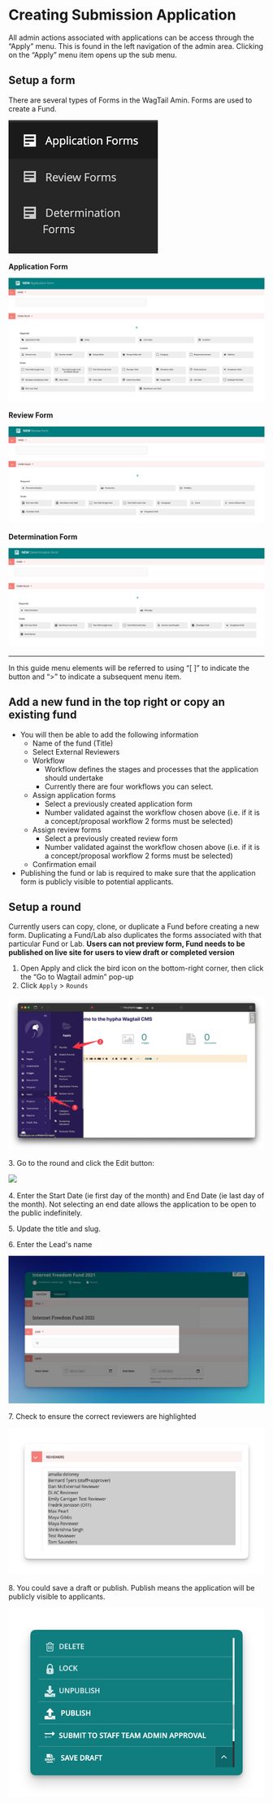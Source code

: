 # Creating Submission Application

All admin actions associated with applications can be access through the “Apply” menu. This is found in the left navigation of the admin area. Clicking on the “Apply” menu item opens up the sub menu.

## Setup a form

There are several types of Forms in the WagTail Amin. Forms are used to create a Fund.

![](../../assets/setup_form-1.png)

**Application Form**

![](../../assets/setup_form-2.png)

**Review Form**

![](../../assets/setup_form-3.png)

**Determination Form**

![](../../assets/setup_form-4.png)


****

In this guide menu elements will be referred to using “\[ ]” to indicate the button and “>” to indicate a subsequent menu item.


## **Add a new fund in the top right or copy an existing fund**

* You will then be able to add the following information
  * Name of the fund (Title)
  * Select External Reviewers
  * Workflow
    * Workflow defines the stages and processes that the application should undertake
    * Currently there are four workflows you can select.
  * Assign application forms
    * Select a previously created application form
    * Number validated against the workflow chosen above (i.e. if it is a concept/proposal workflow 2 forms must be selected)
  * Assign review forms
    * Select a previously created review form
    * Number validated against the workflow chosen above (i.e. if it is a concept/proposal workflow 2 forms must be selected)
  * Confirmation email
* Publishing the fund or lab is required to make sure that the application form is publicly visible to potential applicants.


## Setup a round

Currently users can copy, clone, or duplicate a Fund before creating a new form. Duplicating a Fund/Lab also duplicates the forms associated with that particular Fund or Lab. **Users can not preview form, Fund needs to be published on live site for users to view draft or completed version**

1. Open Apply and click the bird icon on the bottom-right corner, then click the “Go to Wagtail admin” pop-up
2. Click `Apply` > `Rounds`

![](../../assets/setup_round-select-round-from-nav.png)

3\. Go to the round and click the Edit button:

![](https://lh4.googleusercontent.com/HYeW73u0m3P7gM8WYe1mzM7jS44efEwUt8kwCjovSX5E7zQ9dFicYe6AAqfUMc9xmQXsUnS6ER5xLzNcChx9A1mAPA63miYGRxckF141wU\_n44X7JVG4sw58ubHapDFDZSuav7Bd)

4\. Enter the Start Date (ie first day of the month) and End Date (ie last day of the month). Not selecting an end date allows the application to be open to the public indefinitely.

5\. Update the title and slug.

6\. Enter the Lead's name

![](../../assets/setup_round-enter-lead-name.jpeg)

7\. Check to ensure the correct reviewers are highlighted

![](../../assets/setup_round-select-reviewers.png)

8\. You could save a draft or publish. Publish means the application will be publicly visible to applicants.

![](../../assets/setup_round-publish-options.png)
